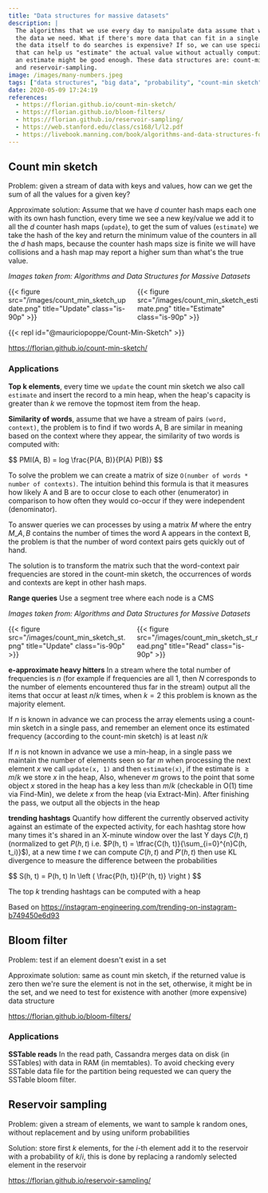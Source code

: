 ```yaml
---
title: "Data structures for massive datasets"
description: |
  The algorithms that we use every day to manipulate data assume that we have access to all
  the data we need. What if there's more data that can fit in a single computer or if accessing
  the data itself to do searches is expensive? If so, we can use specialized data structures
  that can help us "estimate" the actual value without actually computing it, in some cases
  an estimate might be good enough. These data structures are: count-min sketch, bloom filters,
  and reservoir-sampling.
image: /images/many-numbers.jpeg
tags: ["data structures", "big data", "probability", "count-min sketch", "bloom filters", "reservoir-sampling"]
date: 2020-05-09 17:24:19
references:
  - https://florian.github.io/count-min-sketch/
  - https://florian.github.io/bloom-filters/
  - https://florian.github.io/reservoir-sampling/
  - https://web.stanford.edu/class/cs168/l/l2.pdf
  - https://livebook.manning.com/book/algorithms-and-data-structures-for-massive-datasets
---
```


## Count min sketch

Problem: given a stream of data with keys and values, how can we get the sum of all the values for a given key?

Approximate solution: Assume that we have $d$ counter hash maps each one with its own hash function, every time we
see a new key/value we add it to all the $d$ counter hash maps (`update`), to get the sum of values (`estimate`) we
take the hash of the key and return the minimum value of the counters in all the $d$ hash maps,
because the counter hash maps size is finite we will have collisions and a hash map may report a higher sum than what's
the true value.

<i>Images taken from: Algorithms and Data Structures for Massive Datasets</i>
<div class="columns">
    <div class="column">
      {{< figure src="/images/count_min_sketch_update.png" title="Update" class="is-90p" >}}
    </div>
    <div class="column">
      {{< figure src="/images/count_min_sketch_estimate.png" title="Estimate" class="is-90p" >}}
    </div>
</div>

{{< repl id="@mauriciopoppe/Count-Min-Sketch" >}}

https://florian.github.io/count-min-sketch/

### Applications

**Top k elements**, every time we `update` the count min sketch we also call `estimate` and insert the record
to a min heap, when the heap's capacity is greater than $k$ we remove the topmost item from the heap.

**Similarity of words**, assume that we have a stream of pairs `(word, context)`, the problem is to find if two words
A, B are similar in meaning based on the context where they appear, the similarity of two words is computed with:

<div>$$
PMI(A, B) = log \frac{P(A, B)}{P(A) P(B)}
$$</div>

To solve the problem we can create a matrix of size `O(number of words * number of contexts)`.
The intuition behind this formula is that it measures how likely A and B are to occur close to each other (enumerator)
in comparison to how often they would co-occur if they were independent (denominator).

To answer queries we can processes by using a matrix $M$ where the entry $M\_{A,B}$ contains the number of times
the word A appears in the context B, the problem is that the number of word context pairs gets quickly out of hand.

The solution is to transform the matrix such that the word-context pair frequencies are stored in the count-min sketch,
the occurrences of words and contexts are kept in other hash maps.

**Range queries** Use a segment tree where each node is a CMS

<i>Images taken from: Algorithms and Data Structures for Massive Datasets</i>
<div class="columns">
    <div class="column">
      {{< figure src="/images/count_min_sketch_st.png" title="Update" class="is-90p" >}}
    </div>
    <div class="column">
      {{< figure src="/images/count_min_sketch_st_read.png" title="Read" class="is-90p" >}}
    </div>
</div>

**e-approximate heavy hitters** In a stream where the total number of frequencies is $n$ (for example if frequencies are all 1,
then $N$ corresponds to the number of elements encountered thus far in the stream) output all the items that occur
at least $n/k$ times, when $k=2$ this problem is known as the majority element.

If $n$ is known in advance we can process the array elements using a count-min sketch in a single pass,
and remember an element once its estimated frequency (according to the count-min sketch) is at least $n/k$

If $n$ is not known in advance we use a min-heap, in a single pass we maintain the number of elements seen so far $m$
when processing the next element $x$ we call `update(x, 1)` and then `estimate(x)`,
if the estimate is $\geq m/k$ we store $x$ in the heap, Also, whenever $m$ grows to the point that some object $x$ stored
in the heap has a key less than $m/k$ (checkable in O(1) time via Find-Min),
we delete $x$ from the heap (via Extract-Min). After finishing the pass, we output all the objects in the heap

**trending hashtags** Quantify how different the currently observed activity against an estimate of the
expected activity, for each hashtag store how many times it's shared in an X-minute window over the
last Y days $C(h, t)$ (normalized to get $P(h, t)$ i.e. $P(h, t) = \tfrac{C(h, t)}{\sum_{i=0}^{n}C(h, t_i)}$), at a new time $t$ we can compute $C(h, t)$ and $P'(h, t)$ then use
KL divergence to measure the difference between the probabilities

<div>$$
S(h, t) = P(h, t) ln \left ( \frac{P(h, t)}{P'(h, t)} \right )
$$</div>

The top $k$ trending hashtags can be computed with a heap

Based on https://instagram-engineering.com/trending-on-instagram-b749450e6d93

## Bloom filter

Problem: test if an element doesn't exist in a set

Approximate solution: same as count min sketch, if the returned value is zero then we're sure the element
is not in the set, otherwise, it might be in the set, and we need to test for existence with another (more expensive) data structure

https://florian.github.io/bloom-filters/

### Applications

**SSTable reads** In the read path, Cassandra merges data on disk (in SSTables) with data in RAM (in memtables).
To avoid checking every SSTable data file for the partition being requested we can query the SSTable
bloom filter.

## Reservoir sampling

Problem: given a stream of elements, we want to sample k random ones, without replacement and by using uniform probabilities

Solution: store first $k$ elements, for the $i$-th element add it to the reservoir with a probability of $k/i$, this is
done by replacing a randomly selected element in the reservoir

https://florian.github.io/reservoir-sampling/
